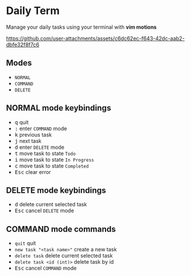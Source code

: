 # Daily Term

Manage your daily tasks using your terminal with **vim motions**

https://github.com/user-attachments/assets/c6dc62ec-f643-42dc-aab2-dbfe32f8f7c6

## Modes

- `NORMAL`
- `COMMAND`
- `DELETE`

## NORMAL mode keybindings

- <kbd>q</kbd> quit
- <kbd>:</kbd> enter `COMMAND` mode
- <kbd>k</kbd> previous task
- <kbd>j</kbd> next task
- <kbd>d</kbd> enter `DELETE` mode
- <kbd>t</kbd> move task to state `Todo`
- <kbd>i</kbd> move task to state `In Progress`
- <kbd>c</kbd> move task to state `Completed`
- <kbd>Esc</kbd> clear error

## DELETE mode keybindings

- <kbd>d</kbd> delete current selected task
- <kbd>Esc</kbd> cancel `DELETE` mode

## COMMAND mode commands

- `quit` quit
- `new task "<task name>"` create a new task
- `delete task` delete current selected task
- `delete task <id (int)>` delete task by id
- <kbd>Esc</kbd> cancel `COMMAND` mode
